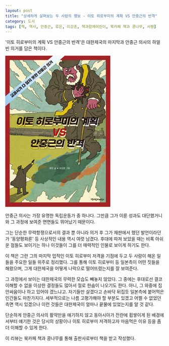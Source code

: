 ```yaml
---
layout: post
title: "상세하게 살펴보는 두 사람의 행보 - 이토 히로부미의 계획 VS 안중근의 반격"
category: 도서
tags: [책, 역사, 안중근, 류은, 이강훈, 책과함께어린이, 북카페 책과 콩나무, 서평]
---
```


'이토 히로부미의 계획 VS 안중근의 반격'은
대한제국의 마지막과 안중근 의사의 하얼빈 의거를 담은 책이다.

![표지](/images/ito-hirobumis-plan-vs-an-junggeuns-counter-attack-book-h480.jpg)

안중근 의사는 가장 유명한 독립운동가 중 하나다.
그만큼 그가 이룬 성과도 대단했거니와 그 과정에 보여준 면면들도 뛰어났기 때문이다.

그는 단순한 무력항쟁으로서의 결과 뿐 아니라
의거 후 그가 재판에서 했던 발언이라던가 '동양평화론' 등 사상적인 내용 역시 여럿 남겼다.
후대에 따져 보았을 때는 비록 아쉬운 점들도 보이기는 하나
이것들이 그를 더 매력적인 인물로 보이게 하기도 한다.

이 책은 그런 그의 마지막 업적인 이토 히로부미 저격을 기점에 두고
두 사람이 해온 일들을 주요한 일들 위주로 정리했다.
그를 통해 이토 히로부미 등 일본측이 어떤 짓들을 해왔으며,
그게 대한제국을 어떻게 나락으로 떨어뜨렸는지를 잘 보여준다.

그 과정에서 보이는 대한제국의 무력한 모습도 빼놓지 않았다.
그 중에는 후대로선 결코 이해할 수 없을 이상한 결정들도 많아서 절로 한숨이 나오기도 한다.
아니, 그 와중에 집안싸움이나 하고 있어야 겠느냐고.
자기들만 살겠다고 손바닥 뒤집듯 일본측에 붙어먹은 인간들도 마찬가지다.
세부적으로는 나름 고평가해야 할 부분도 있겠고 어쩔 수 없었던 측면 역시 있겠으나
이런 것들은 대한제국이 얼마나 끝물에 있었는지를 알 것 같다.

단순하게 안중근 의사의 활약만을 얘기하지 않고
동아시아가 전란에 휩쌓이게 된 배경에서부터 얘기한 것은
당시의 상황이나 이토 히로부미 저격하고자 마음먹은 이유 등을 좀 더 이해할 수 있게 한다.



<div class="im im-info">
이 리뷰는 북카페 책과 콩나무를 통해 출판사로부터 책을 받고 작성했다.
</div>
